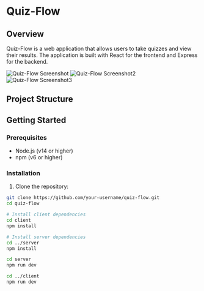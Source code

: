 # Quiz-Flow

## Overview

Quiz-Flow is a web application that allows users to take quizzes and view their results. The application is built with React for the frontend and Express for the backend.

![Quiz-Flow Screenshot](./client/src/assets/ss1.png)
![Quiz-Flow Screenshot2](./client/src/assets/ss2.png)
![Quiz-Flow Screenshot3](./client/src/assets/ss3.png)
## Project Structure

## Getting Started

### Prerequisites

- Node.js (v14 or higher)
- npm (v6 or higher)

### Installation

1. Clone the repository:

```sh
git clone https://github.com/your-username/quiz-flow.git
cd quiz-flow

# Install client dependencies
cd client
npm install

# Install server dependencies
cd ../server
npm install

cd server
npm run dev

cd ../client
npm run dev